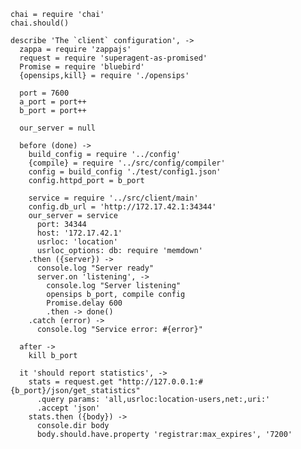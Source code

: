     chai = require 'chai'
    chai.should()

    describe 'The `client` configuration', ->
      zappa = require 'zappajs'
      request = require 'superagent-as-promised'
      Promise = require 'bluebird'
      {opensips,kill} = require './opensips'

      port = 7600
      a_port = port++
      b_port = port++

      our_server = null

      before (done) ->
        build_config = require '../config'
        {compile} = require '../src/config/compiler'
        config = build_config './test/config1.json'
        config.httpd_port = b_port

        service = require '../src/client/main'
        config.db_url = 'http://172.17.42.1:34344'
        our_server = service
          port: 34344
          host: '172.17.42.1'
          usrloc: 'location'
          usrloc_options: db: require 'memdown'
        .then ({server}) ->
          console.log "Server ready"
          server.on 'listening', ->
            console.log "Server listening"
            opensips b_port, compile config
            Promise.delay 600
            .then -> done()
        .catch (error) ->
          console.log "Service error: #{error}"

      after ->
        kill b_port

      it 'should report statistics', ->
        stats = request.get "http://127.0.0.1:#{b_port}/json/get_statistics"
          .query params: 'all,usrloc:location-users,net:,uri:'
          .accept 'json'
        stats.then ({body}) ->
          console.dir body
          body.should.have.property 'registrar:max_expires', '7200'
